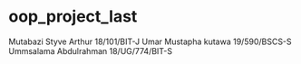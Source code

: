 # oop_project_last
Mutabazi Styve Arthur 18/101/BIT-J
Umar Mustapha kutawa   19/590/BSCS-S
Ummsalama  Abdulrahman 18/UG/774/BIT-S
